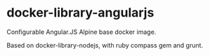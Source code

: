 # docker-library-angularjs

Configurable Angular.JS Alpine base docker image.

Based on docker-library-nodejs, with ruby compass gem and grunt.
